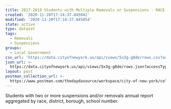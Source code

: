```yaml
---
title: 2017-2018 Students with Multiple Removals or Suspensions - RACE
created: '2020-11-20T17:14:37.845042'
modified: '2020-11-20T17:14:37.845054'
state: active
type: dataset
tags:
  - Removals
  - Suspensions
groups:
  - Local Government
csv_url: 'https://data.cityofnewyork.us/api/views/5x3g-g8de/rows.csv?accessType=DOWNLOAD'
json_url: >-
  https://data.cityofnewyork.us/api/views/5x3g-g8de/rows.json?accessType=DOWNLOAD
layout: post
postman_collection_url: >-
  https://www.postman.com/thedaydasource/workspace/city-of-new-york/collection/15909983-aa77f930-4b26-448e-bc7e-c09f3033a805
---
```

Students with two or more suspensions and/or removals annual report aggregated by race, district, borough, school number.
